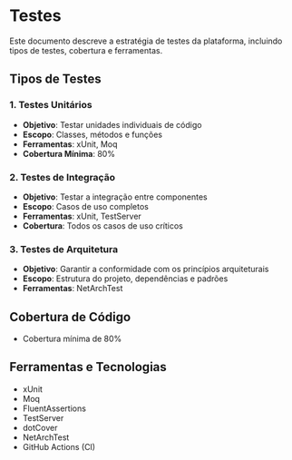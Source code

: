 # Testes

Este documento descreve a estratégia de testes da plataforma, incluindo tipos de testes, cobertura e ferramentas.

## Tipos de Testes

### 1. Testes Unitários
- **Objetivo**: Testar unidades individuais de código
- **Escopo**: Classes, métodos e funções
- **Ferramentas**: xUnit, Moq
- **Cobertura Mínima**: 80%

### 2. Testes de Integração
- **Objetivo**: Testar a integração entre componentes
- **Escopo**: Casos de uso completos
- **Ferramentas**: xUnit, TestServer
- **Cobertura**: Todos os casos de uso críticos

### 3. Testes de Arquitetura
- **Objetivo**: Garantir a conformidade com os princípios arquiteturais
- **Escopo**: Estrutura do projeto, dependências e padrões
- **Ferramentas**: NetArchTest

## Cobertura de Código
- Cobertura mínima de 80%

## Ferramentas e Tecnologias
- xUnit
- Moq
- FluentAssertions
- TestServer
- dotCover
- NetArchTest
- GitHub Actions (CI)